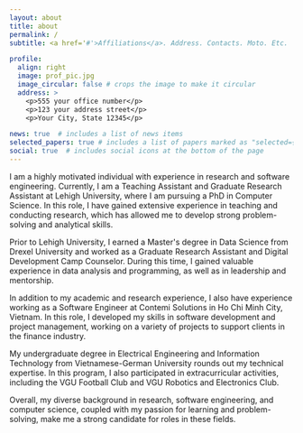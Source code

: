 ```yaml
---
layout: about
title: about
permalink: /
subtitle: <a href='#'>Affiliations</a>. Address. Contacts. Moto. Etc.

profile:
  align: right
  image: prof_pic.jpg
  image_circular: false # crops the image to make it circular
  address: >
    <p>555 your office number</p>
    <p>123 your address street</p>
    <p>Your City, State 12345</p>

news: true  # includes a list of news items
selected_papers: true # includes a list of papers marked as "selected={true}"
social: true  # includes social icons at the bottom of the page
---
```


I am a highly motivated individual with experience in research and software engineering. Currently, I am a Teaching Assistant and Graduate Research Assistant at Lehigh University, where I am pursuing a PhD in Computer Science. In this role, I have gained extensive experience in teaching and conducting research, which has allowed me to develop strong problem-solving and analytical skills.

Prior to Lehigh University, I earned a Master's degree in Data Science from Drexel University and worked as a Graduate Research Assistant and Digital Development Camp Counselor. During this time, I gained valuable experience in data analysis and programming, as well as in leadership and mentorship.

In addition to my academic and research experience, I also have experience working as a Software Engineer at Contemi Solutions in Ho Chi Minh City, Vietnam. In this role, I developed my skills in software development and project management, working on a variety of projects to support clients in the finance industry.

My undergraduate degree in Electrical Engineering and Information Technology from Vietnamese-German University rounds out my technical expertise. In this program, I also participated in extracurricular activities, including the VGU Football Club and VGU Robotics and Electronics Club.

Overall, my diverse background in research, software engineering, and computer science, coupled with my passion for learning and problem-solving, make me a strong candidate for roles in these fields.
